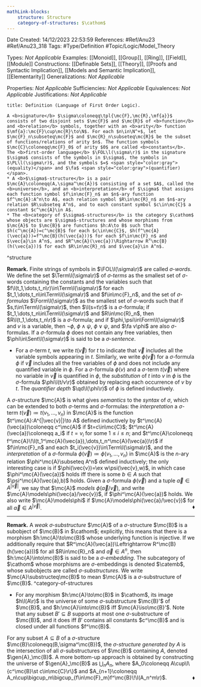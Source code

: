 ```yaml
---
mathLink-blocks:
    structure: Structure
    category-of-structures: $\cathom$
---
```


<div class="topSpace"></div>

Date Created: 14/12/2023 22:53:59
References: #Ref/Anu23 #Ref/Anu23_318
Tags: #Type/Definition #Topic/Logic/Model_Theory

Types: <i>Not Applicable</i>
Examples: [[Monoid]], [[Group]], [[Ring]], [[Field]], [[Module]]
Constructions: [[Definable Sets]], [[Theory]], [[Proofs and Syntactic Implication]], [[Models and Semantic Implication]], [[Elementarity]]
Generalizations: <i>Not Applicable</i>

Properties: <i>Not Applicable</i>
Sufficiencies: <i>Not Applicable</i>
Equivalences: <i>Not Applicable</i>
Justifications: <i>Not Applicable</i>

``` ad-Definition
title: Definition (Language of First Order Logic).

A <b>signature</b> $\sigma\coloneqq\tpl{\mc{F},\mc{R},\mf{a}}$ consists of two disjoint sets $\mc{F}$ and $\mc{R}$ of <b>function</b> and <b>relation</b> symbols, together with an <b>arity</b> function $\mf{a}:\mc{F}\cup\mc{R}\to\N$. For each $n\in\N^+$, let $\mc{F}_n\subseteq\mc{F}$ and $\mc{R}_n\subseteq\mc{R}$ be the subset of functions/relations of arity $n$. The function symbols $\mc{C}\coloneqq\mc{F}_0$ of arity $0$ are called <b>constants</b>. The <b>first-order language</b> $\FOL\l(\sigma\r)$ in the signature $\sigma$ consists of the symbols in $\sigma$, the symbols in $\PL\l(\sigma\r)$, and the symbols $=$ <span style="color:gray">(equality)</span> and $\fa$ <span style="color:gray">(quantifier)</span>.
* A <b>$\sigma$-structure</b> is a pair $\mc{A}\coloneqq(A,\sigma^\mc{A})$ consisting of a set $A$, called the <b>universe</b>, and an <b>interpretation</b> of $\sigma$ that assigns each function symbol $f\in\mc{F}_n$ an $n$-ary function $f^\mc{A}:A^n\to A$, each relation symbol $R\in\mc{R}_n$ an $n$-ary relation $R\subseteq A^n$, and to each constant symbol $c\in\mc{C}$ a constant $c^\mc{A}\in A$.
* The <b>category of $\sigma$-structures</b> is the category $\cathom$ whose objects are $\sigma$-structures and whose morphisms from $\mc{A}$ to $\mc{B}$ are functions $h:A\to B$ such that $h(c^\mc{A})=c^\mc{B}$ for each $c\in\mc{C}$, $h(f^\mc{A}(\vec{a}))=f^\mc{B}(h(\vec{a}))$ for each $f\in\mc{F}_n$ and $\vec{a}\in A^n$, and $R^\mc{A}(\vec{a})\Rightarrow R^\mc{B}(h(\vec{a}))$ for each $R\in\mc{R}_n$ and $\vec{a}\in A^n$.

```
^structure

<b>Remark.</b> Finite strings of symbols in $\FOL\l(\sigma\r)$ are called <i>$\sigma$-words</i>. We define the set $\Term\l(\sigma\r)$ of <i>$\sigma$-terms</i> as the smallest set of $\sigma$-words containing the constants and the variables such that $f\l(t_1,\dots,t_n\r)\in\Term\l(\sigma\r)$ for each $t_1,\dots,t_n\in\Term\l(\sigma\r)$ and $f\in\mc{F}_n$, and the set of <i>$\sigma$-formulas</i> $\Form\l(\sigma\r)$ as the smallest set of $\sigma$-words such that if $s,t\in\Term\l(\sigma\r)$, then $\l(s=t\r)$ is a $\sigma$-formula; if $t_1,\dots,t_n\in\Term\l(\sigma\r)$ and $R\in\mc{R}_n$, then $R\l(t_1,\dots,t_n\r)$ is a $\sigma$-formula; and if $\phi,\psi\in\Form\l(\sigma\r)$ and $v$ is a variable, then $\lnot\phi$, $\phi\land\psi$, $\phi\lor\psi$, and $\fa v\phi$ are also $\sigma$-formulas. If a $\sigma$-formula $\phi$ does not contain any free variables, then $\phi\in\Sent\l(\sigma\r)$ is said to be a <i>$\sigma$-sentence</i>.
* For a $\sigma$-term $t$, we write $t(\vec{v})$ for $t$ to indicate that $\vec{v}$ includes all the variable symbols appearing in $t$. Similarly, we write $\phi(\vec{v})$ for a $\sigma$-formula $\phi$ if $\vec{v}$ includes all the free variables of $\phi$ and does not include any quantified variable in $\phi$. For a $\sigma$-formula $\phi(v)$ and a $\sigma$-term $t(\vec{v})$ where no variable in $\vec{v}$ is quantified in $\phi$, the <i>substitution</i> of $t$ into $v$ in $\phi$ is the $\sigma$-formula $\phi\l(t/v\r)$ obtained by replacing each occurrence of $v$ by $t$. The <i>quantifier depth</i> $\qd\l(\phi\r)$ of $\phi$ is defined inductively.

A $\sigma$-structure $\mc{A}$ is what gives <i>semantics</i> to the <i>syntax</i> of $\sigma$, which can be extended to both $\sigma$-terms and $\sigma$-formulas: the <i>interpretation</i> a $\sigma$-term $t(\vec{v})\coloneqq t(v_1,\dots,v_n)$ in $\mc{A}$ is the function $t^\mc{A}:A^{|\vec{v}|}\to A$ defined inductively by $t^\mc{A}(\vec{a})\coloneqq c^\mc{A}$ if $t=c\in\mc{C}$; $t^\mc{A}(\vec{a})\coloneqq a_i$ if $t=v_i$ for some $1\leq i\leq n$; and $t^\mc{A}\coloneqq f^\mc{A}\!\l(t_1^\mc{A}(\vec{a}),\dots,t_n^\mc{A}(\vec{a})\r)$ if $f\in\mc{F}_n$ and each $t_i(\vec{v})\in\Term\l(\sigma\r)$, and the <i>interpretation</i> of a $\sigma$-formula $\phi(\vec{v})\coloneqq\phi(v_1,\dots,v_n)$ in $\mc{A}$ is the $n$-ary relation $\phi^\mc{A}\subseteq A^n$ defined inductively; the only interesting case is if $\phi(\vec{v})=\ex w\psi(\vec{v},w)$, in which case $\phi^\mc{A}(\vec{a})$ holds iff there is some $b\in A$ such that $\psi^\mc{A}(\vec{a},b)$ holds. Given a $\sigma$-formula $\phi(\vec{v})$ and a tuple $\vec{a}\in A^{|\vec{v}|}$, we say that $\mc{A}$ <i>models</i> $\phi(\vec{a}/\vec{v})$, and write $\mc{A}\models\phi(\vec{a}/\vec{v})$, if $\phi^\mc{A}(\vec{a})$ holds. We also write $\mc{A}\models\phi$ if $\mc{A}\models\phi(\vec{a}/\vec{v})$ for all $\vec{a}\in A^{|\vec{v}|}$.<span style="float:right;">$\blacklozenge$</span>

---

<b>Remark.</b> A <i>weak $\sigma$-substructure</i> $\mc{A}$ of a $\sigma$-structure $\mc{B}$ is a subobject of $\mc{B}$ in $\cathom$; explicitly, this means that there is a morphism $h:\mc{A}\to\mc{B}$ whose underlying function is injective. If we additionally require that $R^\mc{A}(\vec{a})\Leftrightarrow R^\mc{B}(h(\vec{a}))$ for all $R\in\mc{R}_n$ and $\vec{a}\in A^n$, then $h:\mc{A}\into\mc{B}$ is said to be a <i>$\sigma$-embedding</i>. The subcategory of $\cathom$ whose morphisms are $\sigma$-embeddings is denoted $\catemb$, whose subobjects are called <i>$\sigma$-substructures</i>. We write $\mc{A}\substructeq\mc{B}$ to mean $\mc{A}$ is a $\sigma$-substructure of $\mc{B}$. ^category-of-structures
* For any morphism $h:\mc{A}\to\mc{B}$ in $\cathom$, its image $h\l(A\r)$ is the universe of some $\sigma$-substructure $\mc{B}'$ of $\mc{B}$, and $h:\mc{A}\into\mc{B}$ iff $\mc{A}\iso\mc{B}'$. Note that any subset $B'\subseteq B$ supports at most one $\sigma$-substructure of $\mc{B}$, and it does iff $B'$ contains all constants $c^\mc{B}$ and is closed under all functions $f^\mc{B}$.

For any subset $A\subseteq B$ of a $\sigma$-structure $\mc{B}\coloneqq(B,\sigma^\mc{B})$, the <i>$\sigma$-structure generated by $A$</i> is the intersection of all $\sigma$-substructures of $\mc{B}$ containing $A$, denoted $\gen{A}_\mc{B}$. A more bottom-up approach is obtained by constructing the universe of $\gen{A}_\mc{B}$ as $\bigcup_nA_n$, where $A_0\coloneqq A\cup\l\{c^\mc{B}\st c\in\mc{C}\r\}$ and $A_{n+1}\coloneqq A_n\cup\bigcup_m\bigcup_{f\in\mc{F}_m}f^\mc{B}\!\l(A_n^m\r)$.<span style="float:right;">$\blacklozenge$</span>
